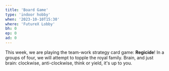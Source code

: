 ```yaml
---
title: 'Board Game'
type: 'indoor hobby'
when: '2023-10-10T15:30'
where: 'FutureX Lobby'
bh: 0
ep: 0
ad: 0
---
```


This week, we are playing the team-work strategy card game: **Regicide**!
In a groups of four, we will attempt to topple the royal family.
Brain, and just brain: clockwise, anti-clockwise, think or yield, it's up to you.
